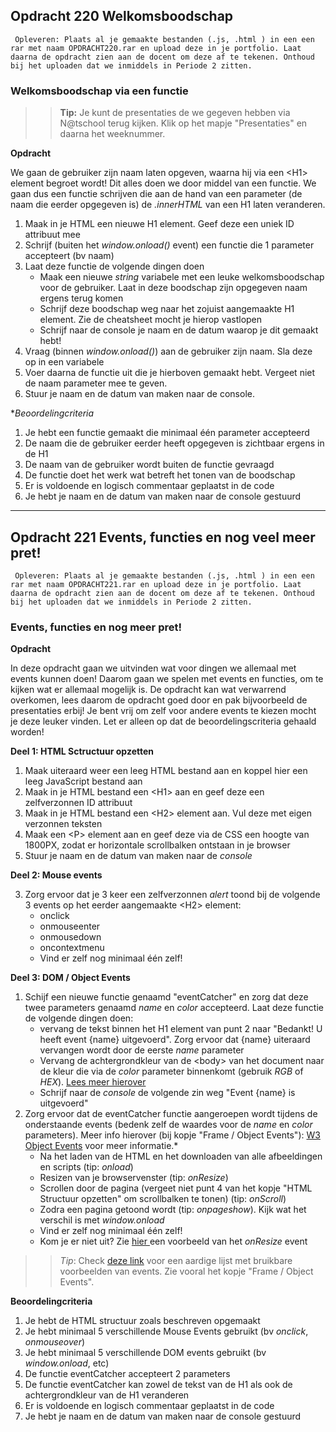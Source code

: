 ## Opdracht 220 Welkomsboodschap

`` Opleveren: Plaats al je gemaakte bestanden (.js, .html ) in een een rar met naam OPDRACHT220.rar en upload deze in je portfolio. Laat daarna de opdracht zien aan de docent om deze af te tekenen. Onthoud bij het uploaden dat we inmiddels in Periode 2 zitten.``

### Welkomsboodschap via een functie

>> **Tip:** Je kunt de presentaties de we gegeven hebben via N@tschool terug kijken. Klik op het mapje "Presentaties" en daarna het weeknummer.

**Opdracht**

We gaan de gebruiker zijn naam laten opgeven, waarna hij via een &lt;H1&gt; element begroet wordt! Dit alles doen we door middel van een functie.
We gaan dus een functie schrijven die aan de hand van een parameter (de naam die eerder opgegeven is) de *.innerHTML* van een H1 laten veranderen. 

1. Maak in je HTML een nieuwe H1 element. Geef deze een uniek ID attribuut mee
2. Schrijf (buiten het *window.onload()* event) een functie die 1 parameter accepteert (bv naam)
3. Laat deze functie de volgende dingen doen
	- Maak een nieuwe *string* variabele met een leuke welkomsboodschap voor de gebruiker. Laat in deze boodschap zijn opgegeven naam ergens terug komen
	- Schrijf deze boodschap weg naar het zojuist aangemaakte H1 element. Zie de cheatsheet mocht je hierop vastlopen
	- Schrijf naar de console je naam en de datum waarop je dit gemaakt hebt!
4. Vraag (binnen *window.onload()*) aan de gebruiker zijn naam. Sla deze op in een variabele
5. Voer daarna de functie uit die je hierboven gemaakt hebt. Vergeet niet de naam parameter mee te geven.
6. Stuur je naam en de datum van maken naar de console.

**Beoordelingcriteria*
1. Je hebt een functie gemaakt die minimaal één parameter accepteerd
2. De naam die de gebruiker eerder heeft opgegeven is zichtbaar ergens in de H1 
3. De naam van de gebruiker wordt buiten de functie gevraagd
4. De functie doet het werk wat betreft het tonen van de boodschap
5. Er is voldoende en logisch commentaar geplaatst in de code
6. Je hebt je naam en de datum van maken naar de console gestuurd

---
## Opdracht 221 Events, functies en nog veel meer pret!

`` Opleveren: Plaats al je gemaakte bestanden (.js, .html ) in een een rar met naam OPDRACHT221.rar en upload deze in je portfolio. Laat daarna de opdracht zien aan de docent om deze af te tekenen. Onthoud bij het uploaden dat we inmiddels in Periode 2 zitten.``

### Events, functies en nog meer pret!

**Opdracht**

In deze opdracht gaan we uitvinden wat voor dingen we allemaal met events kunnen doen! Daarom gaan we spelen met events en functies, om te kijken wat er allemaal mogelijk is.
De opdracht kan wat verwarrend overkomen, lees daarom de opdracht goed door en pak bijvoorbeeld de presentaties erbij!
Je bent vrij om zelf voor andere events te kiezen mocht je deze leuker vinden. Let er alleen op dat de beoordelingscriteria gehaald worden!


**Deel 1: HTML Sctructuur opzetten**

1. Maak uiteraard weer een leeg HTML bestand aan en koppel hier een leeg JavaScript bestand aan
2. Maak in je HTML bestand een &lt;H1&gt; aan en geef deze een zelfverzonnen ID attribuut
3. Maak in je HTML bestand een &lt;H2&gt; element aan. Vul deze met eigen verzonnen teksten
4. Maak een &lt;P&gt; element aan en geef deze via de CSS een hoogte van 1800PX, zodat er horizontale scrollbalken ontstaan in je browser
5. Stuur je naam en de datum van maken naar de *console*

**Deel 2: Mouse events**

3. Zorg ervoor dat je 3 keer een zelfverzonnen *alert* toond bij de volgende 3 events op het eerder aangemaakte &lt;H2&gt; element:
	- onclick
	- onmouseenter
	- onmousedown
	- oncontextmenu
	- Vind er zelf nog minimaal één zelf!
	
**Deel 3: DOM / Object Events**

1. Schijf een nieuwe functie genaamd "eventCatcher" en zorg dat deze twee parameters genaamd *name* en *color* accepteerd. Laat deze functie de volgende dingen doen:
	- vervang de tekst binnen het H1 element van punt 2 naar "Bedankt! U heeft event {name} uitgevoerd". Zorg ervoor dat {name} uiteraard vervangen wordt door de eerste *name* parameter
	- Vervang de achtergrondkleur van de &lt;body&gt; van het document naar de kleur die via de *color* parameter binnenkomt (gebruik *RGB* of *HEX*). <a href="http://www.w3schools.com/jsref/prop_style_backgroundcolor.asp" target="_blank">Lees meer hierover</a>
	- Schrijf naar de *console* de volgende zin weg "Event {name} is uitgevoerd"
2. Zorg ervoor dat de eventCatcher functie aangeroepen wordt tijdens de onderstaande events (bedenk zelf de waardes voor de *name* en *color* parameters). Meer info hierover (bij kopje "Frame / Object Events"): <a href="http://www.w3schools.com/jsref/dom_obj_event.asp" target="_blank">W3 Object Events</a> voor meer informatie.*
	- Na het laden van de HTML en het downloaden van alle afbeeldingen en scripts (tip: *onload*)
	- Resizen van je browservenster (tip: *onResize*)
	- Scrollen door de pagina (vergeet niet punt 4 van het kopje "HTML Structuur opzetten" om scrollbalken te tonen) (tip: *onScroll*)
	- Zodra een pagina getoond wordt (tip: *onpageshow*). Kijk wat het verschil is met *window.onload*
	- Vind er zelf nog minimaal één zelf!
	- Kom je er niet uit? Zie <a href="https://developer.mozilla.org/en-US/docs/Web/API/GlobalEventHandlers/onresize" target="_blank"> hier </a>een voorbeeld van het *onResize* event
	

>> *Tip*: Check <a href="http://www.w3schools.com/js/js_events_examples.asp" target="_blank">deze link</a> voor een aardige lijst met bruikbare voorbeelden van events. Zie vooral het kopje "Frame / Object Events".

**Beoordelingcriteria**
1. Je hebt de HTML structuur zoals beschreven opgemaakt
1. Je hebt minimaal 5 verschillende Mouse Events gebruikt (bv *onclick*, *onmouseover*)
2. Je hebt minimaal 5 verschillende DOM events gebruikt (bv *window.onload*, etc)
3. De functie eventCatcher accepteert 2 parameters
4. De functie eventCatcher kan zowel de tekst van de H1 als ook de achtergrondkleur van de H1 veranderen
4. Er is voldoende en logisch commentaar geplaatst in de code
5. Je hebt je naam en de datum van maken naar de console gestuurd

